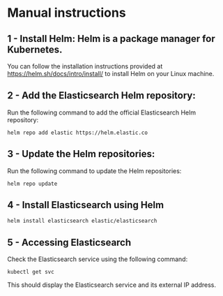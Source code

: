 # Manual instructions

## 1 - Install Helm: Helm is a package manager for Kubernetes.
You can follow the installation instructions provided at https://helm.sh/docs/intro/install/ to install Helm on your Linux machine.

## 2 - Add the Elasticsearch Helm repository:

Run the following command to add the official Elasticsearch Helm repository:

`helm repo add elastic https://helm.elastic.co`

## 3 - Update the Helm repositories:

Run the following command to update the Helm repositories:

`helm repo update`

## 4 - Install Elasticsearch using Helm

`helm install elasticsearch elastic/elasticsearch`

## 5 - Accessing Elasticsearch

Check the Elasticsearch service using the following command:

`kubectl get svc`

This should display the Elasticsearch service and its external IP address.
